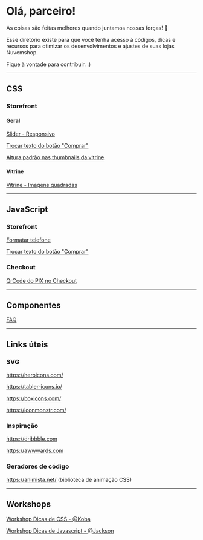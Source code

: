 # Olá, parceiro! 

As coisas são feitas melhores quando juntamos nossas forças! 🤝

Esse diretório existe para que você tenha acesso à códigos, dicas e recursos para otimizar os desenvolvimentos e ajustes de suas lojas Nuvemshop.

Fique à vontade para contribuir. :)

----

## CSS

### Storefront

#### Geral
[Slider - Responsivo](https://github.com/NossoDev/ParceirosNuvemshop/blob/main/css/slider-responsivo.css)

[Trocar texto do botão "Comprar"](https://github.com/NossoDev/ParceirosNuvemshop/tree/main/css)

[Altura padrão nas thumbnails da vitrine](https://github.com/NossoDev/ParceirosNuvemshop/blob/main/css/altura-padrao-thumbnail-vitrines.css)

#### Vitrine
[Vitrine - Imagens quadradas](https://github.com/NossoDev/Parceiros-Nuvemshop/blob/main/css/vitrine-imagens-quadradas.css)

----

## JavaScript

### Storefront
[Formatar telefone](https://github.com/NossoDev/ParceirosNuvemshop/blob/main/javascript/FormataTelefone.js)

[Trocar texto do botão "Comprar"](https://github.com/NossoDev/ParceirosNuvemshop/blob/main/javascript/trocarLabelBotaoComprar.js)

### Checkout
[QrCode do PIX no Checkout](https://github.com/NossoDev/ParceirosNuvemshop/blob/main/javascript/QrCodeNoCheckout.js)

----

## Componentes

[FAQ](https://github.com/NossoDev/ParceirosNuvemshop/tree/main/componentes/faq)

----

## Links úteis

### SVG

https://heroicons.com/

https://tabler-icons.io/

https://boxicons.com/

https://iconmonstr.com/

### Inspiração

https://dribbble.com

https://awwwards.com

### Geradores de código

https://animista.net/ (biblioteca de animação CSS)

----

## Workshops

[Workshop Dicas de CSS - @Koba](https://partnersacademy.nuvemshop.com.br/courses/workshop-dicas-de-css-com-koba)

[Workshop Dicas de Javascript - @Jackson](https://partnersacademy.nuvemshop.com.br/courses/workshop-javascript-com-jackson)
